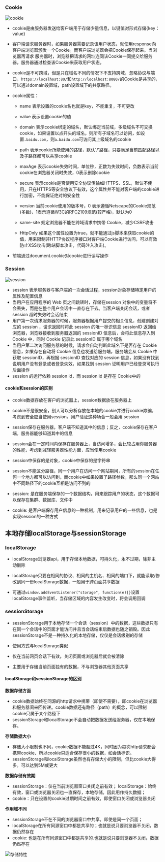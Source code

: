 ### Cookie

![cookie](C:\Users\zm\Desktop\笔记\HTTP\img\cookie.png)

- cookie是由服务器发送给客户端用于存储少量信息，以键值对形式存储{key：value}

- 客户端请求服务器时，如果服务器需要记录该用户状态，就使用response向客户端浏览器颁发一个Cookie。而客户端浏览器会把Cookie保存起来。当浏览器再请求 服务器时，浏览器把请求的网址连同该Cookie一同提交给服务器。服务器通过检查该Cookie来获取用户状态。

- cookie是不可跨域，但是只在域名不同的情况下不支持跨域，忽略协议与端口，`https://localhost:80/`和`http://localhost:8080/`的Cookie是共享的，可以通过domain设置域，path设置域下的共享路径。

- cookie属性：

  - name 表示设置的cookie名也就是key，不能重复，不可更改

  - value 表示设置cookie的值

  - domain 表示cookie绑定的域名，默认绑定当前域，多级域名不可交换cookie，如果设置以点开头的域名，则所有子域名可以访问，如设置`.baidu.com`，则`a.baidu.com`可访问其上级域名的cookie

  - path 表示cookie所能使用的路径，默认'/'路径，只要满足当前匹配路径以及子路径都可以共享cookie

  - maxAge 表示cookie失效时间，单位秒，正数为失效时间，负数表示当前cookie在浏览器关闭时失效，0表示删除cookie

  - secure 表示cookie是否使用安全协议传输如HTTPS、SSL，默认不使用，只在HTTPS等安全协议下有效，这个属性并不能对客户端的cookie进行加密，不能保证绝对的安全性

  - version 当前cookie使用的版本号，0 表示遵循Netscape的Cookie规范(多数)，1表示遵循W3C的RFC2109规范(较严格)，默认为0

  - same-site 规定浏览器不能在跨域请求中携带 Cookie，减少CSRF攻击

  - HttpOnly 如果这个属性设置为true，就不能通过js脚本来获取cookie的值，用来限制非HTTP协议程序接口对客户端Cookie进行访问，可以有效防止XSS攻击(跨站脚本攻击，代码注入攻击)。

- 前端通过document.cookie对cookie进行读写操作



### Session

![session](C:\Users\zm\Desktop\笔记\HTTP\img\session.png)

- session 表示服务器与客户端的一次会话过程，session对象存储特定用户的属性及配置信息
- 当用户在应用程序的 Web 页之间跳转时，存储在session 对象中的变量将不会丢失，而是在整个用户会话中一直存在下去。当客户端关闭会话，或者 session 超时失效时会话结束
- 用户第一次请求服务器的时候，服务器根据用户提交的相关信息，创建创建对应的 session ，请求返回时将此 session 的唯一标识信息 sessionID 返回给浏览器，浏览器接收到服务器返回的 sessionID 信息后，会将此信息存入到 Cookie 中，同时 Cookie 记录此 sessionID 属于哪个域名
- 当用户第二次访问服务器的时候，请求会自动判断此域名下是否存在 Cookie 信息，如果存在自动将 Cookie 信息也发送给服务端，服务端会从 Cookie 中获取 sessionID，再根据 sessionID 查找对应的 session 信息，如果没有找到说明用户没有登录或者登录失效，如果找到 session 证明用户已经登录可执行后面操作
- session 的运行依赖 session id，而 session id 是存在 Cookie中的



#### cookie和session的区别

- cookie数据存放在客户的浏览器上，session数据放在服务器上

- cookie不是很安全，别人可以分析存放在本地的cookie并进行cookie欺骗，考虑到安全应当使用session。用户验证这种场合一般会用 session

- session保存在服务器，客户端不知道其中的信息；反之，cookie保存在客户端，服务器能够知道其中的信息

- session会在一定时间内保存在服务器上，当访问增多，会比较占用你服务器的性能，考虑到减轻服务器性能方面，应当使用cookie

- session中保存的是对象，cookie中保存的是字符串

- session不能区分路径，同一个用户在访问一个网站期间，所有的session在任何一个地方都可以访问到，而cookie中如果设置了路径参数，那么同一个网站中不同路径下的cookie互相是访问不到的

- session: 是在服务端保存的一个数据结构，用来跟踪用户的状态，这个数据可以保存在集群、数据库、文件中

- cookie: 是客户端保存用户信息的一种机制，用来记录用户的一些信息，也是实现session的一种方式



## 本地存储localStorage与sessionStorage

### localStorage

- localStorage浏览器api，用于存储本地数据，可持久化，永不过期，除非主动删除

- localStorage只要在相同的协议、相同的主机名、相同的端口下，就能读取/修改到同一份localStorage数据，一般用于跨页面共享数据
- 可通过`window.addEventListener("storage", function(e){}`设置localStorage事件监听，当存储区域的内容发生改变时，将会调用回调



### sessionStorage

- sessionStorage用于本地存储一个会话（session）中的数据，这些数据只有在同一个会话中的页面才能访问并且当会话结束后数据也随之销毁。因此sessionStorage不是一种持久化的本地存储，仅仅是会话级别的存储

- 使用方式与localStorage类似

- 仅在当前网页会话下有效，关闭页面或浏览器后就会被清除

- 主要用于存储当前页面独有的数据，不与浏览器其他页面共享

  

#### localStorage和sessionStorage的区别

**数据存储方面**

- cookie数据始终在同源的http请求中携带（即使不需要），即cookie在浏览器和服务器间来回传递。cookie数据还有路径（path）的概念，可以限制cookie只属于某个路径下
- sessionStorage和localStorage不会自动把数据发送给服务器，仅在本地保存。

**存储数据大小**

- 存储大小限制也不同，cookie数据不能超过4K，同时因为每次http请求都会携带cookie、所以cookie只适合保存很小的数据，如会话标识。
- sessionStorage和localStorage虽然也有存储大小的限制，但比cookie大得多，可以达到5M或更大

**数据存储有效期**

- sessionStorage：仅在当前浏览器窗口关闭之前有效； localStorage：始终有效，窗口或浏览器关闭也一直保存，本地存储，因此用作持久数据；
- cookie：只在设置的cookie过期时间之前有效，即使窗口关闭或浏览器关闭

**作用域不同**

- sessionStorage不在不同的浏览器窗口中共享，即使是同一个页面；
- localStorage在所有同源窗口中都是共享的；也就是说只要浏览器不关闭，数据仍然存在
- cookie: 也是在所有同源窗口中都是共享的.也就是说只要浏览器不关闭，数据仍然存在



![存储特性](C:\Users\zm\Desktop\笔记\HTTP\img\存储特性.png)